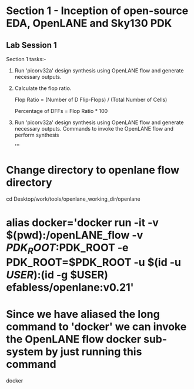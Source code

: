# Section 1 - Inception of open-source EDA, OpenLANE and Sky130 PDK
## Lab Session 1
Section 1 tasks:-
1. Run 'picorv32a' design synthesis using OpenLANE flow and generate necessary outputs.
2. Calculate the flop ratio.
   
   Flop Ratio = (Number of D Flip-Flops) / (Total Number of Cells)
   
   Percentage of DFFs = Flop Ratio * 100
   
1. Run 'picorv32a' design synthesis using OpenLANE flow and generate necessary outputs.
Commands to invoke the OpenLANE flow and perform synthesis

   '''
 # Change directory to openlane flow directory
cd Desktop/work/tools/openlane_working_dir/openlane

# alias docker='docker run -it -v $(pwd):/openLANE_flow -v $PDK_ROOT:$PDK_ROOT -e PDK_ROOT=$PDK_ROOT -u $(id -u $USER):$(id -g $USER) efabless/openlane:v0.21'
# Since we have aliased the long command to 'docker' we can invoke the OpenLANE flow docker sub-system by just running this command
docker
